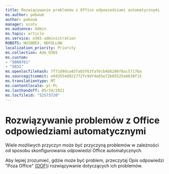 ```yaml
---
title: Rozwiązywanie problemów z Office odpowiedziami automatycznymi
ms.author: pebaum
author: pebaum
manager: scotv
ms.audience: Admin
ms.topic: article
ms.service: o365-administration
ROBOTS: NOINDEX, NOFOLLOW
localization_priority: Priority
ms.collection: Adm_O365
ms.custom:
- "9000761"
- "5831"
ms.openlocfilehash: 7f71d9dca45fab5f63faf6cb4b6286f8ac57176a
ms.sourcegitcommit: e943554d921772fc9df4e65e72b05525e6630f15
ms.translationtype: MT
ms.contentlocale: pl-PL
ms.lasthandoff: 05/19/2021
ms.locfileid: "52573720"
---
```

# <a name="troubleshooting-out-of-office-automatic-replies"></a>Rozwiązywanie problemów z Office odpowiedziami automatycznymi

Wiele możliwych przyczyn może być przyczyną problemów w zależności od sposobu skonfigurowania odpowiedzi Office automatycznych.

Aby lepiej zrozumieć, gdzie może być problem, przeczytaj Opis odpowiedzi "Poza Office" [(OOF)](/exchange/troubleshoot/email-delivery/understand-troubleshoot-oof-replies)i rozwiązywanie dotyczących ich problemów.